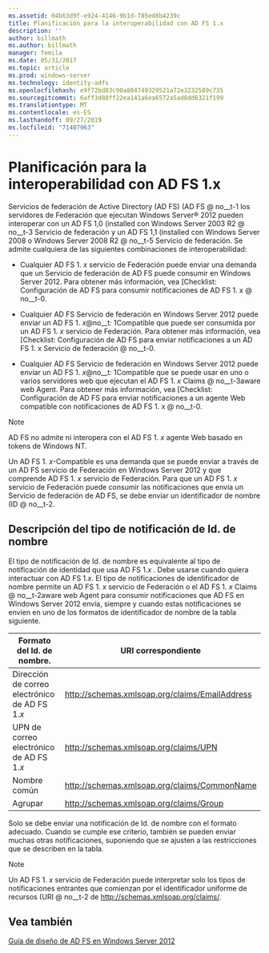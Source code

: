 ```yaml
---
ms.assetid: 04b63d9f-e924-4146-9b1d-785ed8b4239c
title: Planificación para la interoperabilidad con AD FS 1.x
description: ''
author: billmath
ms.author: billmath
manager: femila
ms.date: 05/31/2017
ms.topic: article
ms.prod: windows-server
ms.technology: identity-adfs
ms.openlocfilehash: e9f72bd83c90a804749329521a72e3232589c735
ms.sourcegitcommit: 6aff3d88ff22ea141a6ea6572a5ad8dd6321f199
ms.translationtype: MT
ms.contentlocale: es-ES
ms.lasthandoff: 09/27/2019
ms.locfileid: "71407963"
---
```

# <a name="planning-for-interoperability-with-ad-fs-1x"></a>Planificación para la interoperabilidad con AD FS 1.x

Servicios de federación de Active Directory (AD FS) \(AD FS @ no__t-1 los servidores de Federación que ejecutan Windows Server® 2012 pueden interoperar con un AD FS 1,0 \(installed con Windows Server 2003 R2 @ no__t-3 Servicio de federación y un AD FS 1,1 \(installed con Windows Server 2008 o Windows Server 2008 R2 @ no__t-5 Servicio de federación. Se admite cualquiera de las siguientes combinaciones de interoperabilidad:  

-   Cualquier AD FS 1. *x* servicio de Federación puede enviar una demanda que un Servicio de federación de AD FS puede consumir en Windows Server 2012. Para obtener más información, vea [Checklist: Configuración de AD FS para consumir notificaciones de AD FS 1. x @ no__t-0.  

-   Cualquier AD FS Servicio de federación en Windows Server 2012 puede enviar un AD FS 1. *x*@no__t: 1Compatible que puede ser consumida por un AD FS 1. *x* servicio de Federación. Para obtener más información, vea [Checklist: Configuración de AD FS para enviar notificaciones a un AD FS 1. x Servicio de federación @ no__t-0.  

-   Cualquier AD FS Servicio de federación en Windows Server 2012 puede enviar un AD FS 1. *x*@no__t: 1Compatible que se puede usar en uno o varios servidores web que ejecutan el AD FS 1. *x* Claims @ no__t-3aware web Agent. Para obtener más información, vea [Checklist: Configuración de AD FS para enviar notificaciones a un agente Web compatible con notificaciones de AD FS 1. x @ no__t-0.  

> [!NOTE]  
> AD FS no admite ni interopera con el AD FS 1. *x* agente Web basado en tokens de Windows NT.  

Un AD FS 1. *x*\-Compatible es una demanda que se puede enviar a través de un AD FS servicio de Federación en Windows Server 2012 y que comprende AD FS 1. *x* servicio de Federación. Para que un AD FS 1. *x* servicio de Federación puede consumir las notificaciones que envía un Servicio de federación de AD FS, se debe enviar un identificador de nombre \(ID @ no__t-2.  

## <a name="understanding-the-name-id-claim-type"></a>Descripción del tipo de notificación de Id. de nombre  
El tipo de notificación de Id. de nombre es equivalente al tipo de notificación de identidad que usa AD FS 1.*x* . Debe usarse cuando quiera interactuar con AD FS 1.*x*. El tipo de notificaciones de identificador de nombre permite un AD FS 1. *x* servicio de Federación o el AD FS 1. *x* Claims @ no__t-2aware web Agent para consumir notificaciones que AD FS en Windows Server 2012 envía, siempre y cuando estas notificaciones se envíen en uno de los formatos de identificador de nombre de la tabla siguiente.  


|      Formato del Id. de nombre.       |               URI correspondiente                |
|---------------------------|------------------------------------------------|
| Dirección de correo electrónico de AD FS 1.*x* | http://schemas.xmlsoap.org/claims/EmailAddress |
|   UPN de correo electrónico de AD FS 1.*x*   |     http://schemas.xmlsoap.org/claims/UPN      |
|        Nombre común        |  http://schemas.xmlsoap.org/claims/CommonName  |
|           Agrupar           |    http://schemas.xmlsoap.org/claims/Group     |

Solo se debe enviar una notificación de Id. de nombre con el formato adecuado. Cuando se cumple ese criterio, también se pueden enviar muchas otras notificaciones, suponiendo que se ajusten a las restricciones que se describen en la tabla.  

> [!NOTE]  
> Un AD FS 1. *x* servicio de Federación puede interpretar solo los tipos de notificaciones entrantes que comienzan por el identificador uniforme de recursos \(URI @ no__t-2 de http://schemas.xmlsoap.org/claims/.  

## <a name="see-also"></a>Vea también
[Guía de diseño de AD FS en Windows Server 2012](AD-FS-Design-Guide-in-Windows-Server-2012.md)
